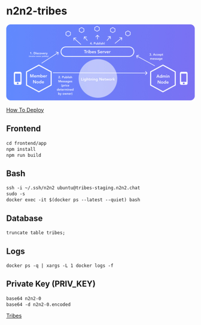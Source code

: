 # n2n2-tribes

![Tribes](doc/img/tribes.jpg)

[How To Deploy](ops/ansible/README.md)

## Frontend
```
cd frontend/app
npm install
npm run build
```

## Bash
```
ssh -i ~/.ssh/n2n2 ubuntu@tribes-staging.n2n2.chat
sudo -s
docker exec -it $(docker ps --latest --quiet) bash
```


## Database
```
truncate table tribes;
```

## Logs

```
docker ps -q | xargs -L 1 docker logs -f
```

## Private Key (PRIV_KEY)

```
base64 n2n2-0
base64 -d n2n2-0.encoded 
```

[Tribes](doc/tribes.md)


